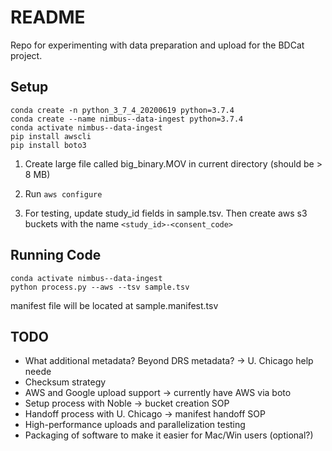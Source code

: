 # README

Repo for experimenting with data preparation and upload for the BDCat project.

## Setup

    conda create -n python_3_7_4_20200619 python=3.7.4
    conda create --name nimbus--data-ingest python=3.7.4
    conda activate nimbus--data-ingest
    pip install awscli
    pip install boto3

1. Create large file called big_binary.MOV in current directory (should be > 8 MB)

2. Run `aws configure`

3. For testing, update study\_id fields in sample.tsv. Then create aws s3 buckets with the name `<study_id>-<consent_code>`

## Running Code


    conda activate nimbus--data-ingest
    python process.py --aws --tsv sample.tsv 

manifest file will be located at sample.manifest.tsv

## TODO

* What additional metadata?  Beyond DRS metadata? -> U. Chicago help neede
* Checksum strategy 
* AWS and Google upload support -> currently have AWS via boto
* Setup process with Noble -> bucket creation SOP
* Handoff process with U. Chicago -> manifest handoff SOP
* High-performance uploads and parallelization testing
* Packaging of software to make it easier for Mac/Win users (optional?)

